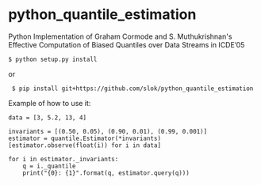 python_quantile_estimation
==========================

Python Implementation of Graham Cormode and S. Muthukrishnan's Effective Computation of Biased Quantiles over Data Streams in ICDE’05

    $ python setup.py install

or

     $ pip install git+https://github.com/slok/python_quantile_estimation

Example of how to use it:

    data = [3, 5.2, 13, 4]

    invariants = [(0.50, 0.05), (0.90, 0.01), (0.99, 0.001)]
    estimator = quantile.Estimator(*invariants)
    [estimator.observe(float(i)) for i in data]

    for i in estimator._invariants:
        q = i._quantile
        print("{0}: {1}".format(q, estimator.query(q)))
